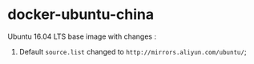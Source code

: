 # docker-ubuntu-china

Ubuntu 16.04 LTS base image with changes :

1. Default `source.list` changed to `http://mirrors.aliyun.com/ubuntu/`;
